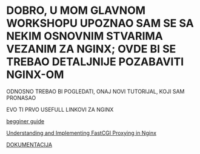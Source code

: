 # DOBRO, U MOM GLAVNOM WORKSHOPU UPOZNAO SAM SE SA NEKIM OSNOVNIM STVARIMA VEZANIM ZA NGINX; OVDE BI SE TREBAO DETALJNIJE POZABAVITI NGINX-OM

ODNOSNO TREBAO BI POGLEDATI, ONAJ NOVI TUTORIJAL, KOJI SAM PRONASAO

EVO TI PRVO USEFULL LINKOVI ZA NGINX

[begginer guide](http://nginx.org/en/docs/beginners_guide.html#control)

[Understanding and Implementing FastCGI Proxying in Nginx](https://www.digitalocean.com/community/tutorials/understanding-and-implementing-fastcgi-proxying-in-nginx)

[DOKUMENTACIJA](https://docs.nginx.com/nginx/admin-guide/web-server/serving-static-content/)

